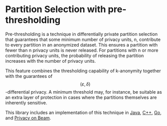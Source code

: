 # Partition Selection with pre-thresholding

Pre-thresholding is a technique in differentially private partition selection
that guarantees that some minimum number of privacy units, n, contribute to
every partition in an anonymized dataset. This ensures a partition with fewer
than n privacy units is never released. For partitions with n or more
contributing privacy units, the probability of releasing the partition increases
with the number of privacy units.

This feature combines the thresholding capability of k-anonymity together with
the guarantees of $$(\varepsilon,\delta)$$-differential privacy. A minimum
threshold may, for instance, be suitable as an extra layer of protection in
cases where the partitions themselves are inherently sensitive.

This library includes an implementation of this technique in
[Java](https://github.com/google/differential-privacy/blob/main/java/main/com/google/privacy/differentialprivacy/PreAggSelectPartition.java), [C++](https://github.com/google/differential-privacy/blob/main/cc/algorithms/partition-selection.h), [Go](https://github.com/google/differential-privacy/blob/main/go/dpagg/select_partition.go), and [Privacy on Beam](https://github.com/google/differential-privacy/blob/privacy-on-beam/v3.0.0/privacy-on-beam/pbeam/pbeam.go#L201).
